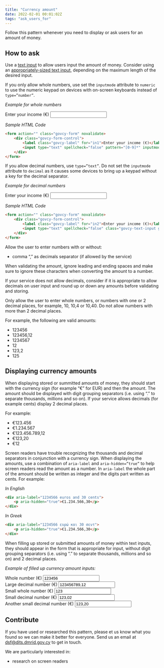```yaml
---
title: "Currency amount"
date: 2022-02-01 00:01:02Z
tags: "ask_users_for"
---
```

Follow this pattern whenever you need to display or ask users for an amount of money.

## How to ask

Use a [text input](../../components/text_input/) to allow users input the amount of money. Consider using an [appropriately-sized text input](../../components/text_input/#use-appropriately-sized-text-inputs), depending on the maximum length of the desired input. 

If you only allow whole numbers, use set the `inputmode` attribute to `numeric` to use the numeric keypad on devices with on-screen keyboards instead of `type=”number”`. 

*Example for whole numbers*
<div class="govcy-container govcy-p-4  govcy-br-1 govcy-br-standard govcy-mb-4">
    <form action="" class="govcy-form" novalidate> 
        <div class="govcy-form-control"> 
            <label class="govcy-label" for="in1">Enter your income (€)</label>  
            <input type="text" spellcheck="false" pattern="[0-9]*" inputmode="numeric" class="govcy-text-input govcy-text-input-char_20" maxlength="20" id="in1">  
        </div> 
    </form> 
</div>

*Sample HTML Code*
```html
<form action="" class="govcy-form" novalidate> 
    <div class="govcy-form-control"> 
        <label class="govcy-label" for="in1">Enter your income (€)</label>  
        <input type="text" spellcheck="false" pattern="[0-9]*" inputmode="numeric" class="govcy-text-input govcy-text-input-char_20" maxlength="20" id="in1">  
    </div> 
</form>
``` 

If you allow decimal numbers, use `type=”text”`. Do not set the `inputmode` attribute to `decimal` as it causes some devices to bring up a keypad without a key for the decimal separator. 

*Example for decimal numbers*
<div class="govcy-container govcy-p-4  govcy-br-1 govcy-br-standard govcy-mb-4">
    <form action="" class="govcy-form" novalidate> 
        <div class="govcy-form-control"> 
            <label class="govcy-label" for="in2">Enter your income (€)</label>  
            <input type="text" spellcheck="false" class="govcy-text-input govcy-text-input-char_20" maxlength="20" id="in2">  
        </div> 
    </form> 
</div>

*Sample HTML Code*
```html
<form action="" class="govcy-form" novalidate> 
    <div class="govcy-form-control"> 
        <label class="govcy-label" for="in2">Enter your income (€)</label>  
        <input type="text" spellcheck="false" class="govcy-text-input govcy-text-input-char_20" maxlength="20" id="in2">  
    </div> 
</form> 
``` 

Allow the user to enter numbers with or without: 

- comma “,” as decimals separator (if allowed by the service) 

When validating the amount, ignore leading and ending spaces and make sure to ignore these characters when converting the amount to a number.

If your service does not allow decimals, consider if it is appropriate to allow decimals on user input and round up or down any amounts before validating and storing. 

Only allow the user to enter whole numbers, or numbers with one or 2 decimal places, for example, 10, 10,4 or 10,40. Do not allow numbers with more than 2 decimal places. 

For example, the following are valid amounts: 
- 123456 
- 123456,12 
- 1234567 
- 12 
- 123,2 
- 125 

## Displaying currency amounts 

When displaying stored or summitted amounts of money, they should start with the currency sign (for example “€” for EUR) and then the amount. The amount should be displayed with digit grouping separators (i.e. using “.” to separate thousands, millions and so on). If your service allows decimals (for example cents) display 2 decimal places. 

For example: 

- €123.456 
- €1.234.567 
- €123.456.789,12 
- €123,20 
- €12 

Screen readers have trouble recognizing the thousands and decimal separators in conjunction with a currency sign. When displaying the amounts, use a combination of `aria-label` and `aria-hidden=”true”` to help screen readers read the amount as a number. In `aria-label` the whole part of the amount should be written as integer and the digits part written as cents. For example:  

*In English* 
```html 
<div aria-label="1234566 euros and 30 cents">  
	<p aria-hidden="true">€1.234.566,30</p>  
</div> 
``` 

*In Greek*
```html 
<div aria-label="1234566 ευρώ και 30 σεντ">  
	<p aria-hidden="true">€1.234.566,30</p>  
</div> 
```

When filling up stored or submitted amounts of money within text inputs, they should appear in the form that is appropriate for input, without digit grouping separators (i.e. using “.” to separate thousands, millions and so on) and 2 decimal places. 

*Example of filled up currency amount inputs:*
<div class="govcy-container govcy-p-4  govcy-br-1 govcy-br-standard govcy-mb-4">
    <form action="" class="govcy-form" novalidate> 
        <div class="govcy-form-control"> 
            <label class="govcy-label" for="in3">Whole number (€)</label>  
            <input type="text" value="123456" spellcheck="false" pattern="[0-9]*" inputmode="numeric" class="govcy-text-input govcy-text-input-char_20" maxlength="20" id="in3">  
        </div> 
        <div class="govcy-form-control"> 
            <label class="govcy-label" for="in4">Large decimal number (€)</label>  
            <input type="text" value="123456789,12" spellcheck="false" class="govcy-text-input govcy-text-input-char_20" maxlength="20" id="in4">  
        </div> 
        <div class="govcy-form-control"> 
            <label class="govcy-label" for="in5">Small whole number (€)</label>  
            <input type="text" value="123" spellcheck="false" pattern="[0-9]*" inputmode="numeric" class="govcy-text-input govcy-text-input-char_20" maxlength="20" id="in5">  
        </div> 
        <div class="govcy-form-control"> 
            <label class="govcy-label" for="in6">Small decimal number (€)</label>  
            <input type="text" value="123,02" spellcheck="false" class="govcy-text-input govcy-text-input-char_20" maxlength="20" id="in6">  
        </div> 
        <div class="govcy-form-control"> 
            <label class="govcy-label" for="in7">Another small decimal number (€)</label>  
            <input type="text" value="123,20" spellcheck="false" class="govcy-text-input govcy-text-input-char_20" maxlength="20" id="in7">  
        </div> 
    </form> 
</div>


## Contribute
If you have used or researched this pattern, please  et us know what you found so we can make it better for everyone.  Send us an email at <a href="mailto:dsf@dits.dmrid.gov.cy" target="_blank">dsf@dits.dmrid.gov.cy</a> to get in touch. 

We are particularly interested in: 

- research on screen readers  

